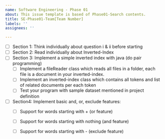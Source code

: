 ```yaml
---
name: Software Engineering - Phase 01
about: This issue template is based of Phase01-Search contents.
title: SE-Phase01-Team[Team Number]
labels: ''
assignees: ''

---
```


- [ ] Section 1: Think individually about question i & ii before starting
- [ ] Section 2: Read individually about Inverted-Index
- [ ] Section 3: Implement a simple inverted index with java (do pair programming)
  - [ ] Implement a fileReader class which reads all files in a folder, each file is a document in your inverted-index.
  - [ ] Implement an inverted-index class which contains all tokens and list of related documents per each token
  - [ ] Test your program with sample dataset mentioned in project definition
 
- [ ] Section4: Implement basic and, or, exclude features:
  - [ ] Support for words starting with + (or feature)
  - [ ] Support for words starting with nothing (and feature)
  - [ ] Support for words starting with - (exclude feature)
  
